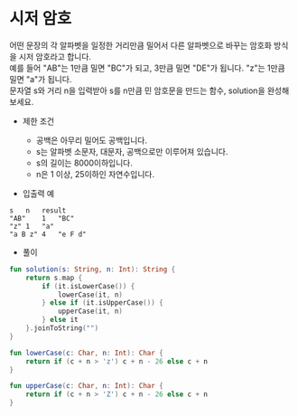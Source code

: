 # 시저 암호
어떤 문장의 각 알파벳을 일정한 거리만큼 밀어서 다른 알파벳으로 바꾸는 암호화 방식을 시저 암호라고 합니다.   
예를 들어 "AB"는 1만큼 밀면 "BC"가 되고, 3만큼 밀면 "DE"가 됩니다. "z"는 1만큼 밀면 "a"가 됩니다.   
문자열 s와 거리 n을 입력받아 s를 n만큼 민 암호문을 만드는 함수, solution을 완성해 보세요.
   
+ 제한 조건
	+ 공백은 아무리 밀어도 공백입니다.
	+ s는 알파벳 소문자, 대문자, 공백으로만 이루어져 있습니다.
	+ s의 길이는 8000이하입니다.
	+ n은 1 이상, 25이하인 자연수입니다.
   
+ 입출력 예
```
s	n	result
"AB"	1	"BC"
"z"	1	"a"
"a B z"	4	"e F d"
```

+ 풀이
```kotlin
fun solution(s: String, n: Int): String {
    return s.map {
        if (it.isLowerCase()) {
            lowerCase(it, n)
        } else if (it.isUpperCase()) {
            upperCase(it, n)
        } else it
    }.joinToString("")
}

fun lowerCase(c: Char, n: Int): Char {
    return if (c + n > 'z') c + n - 26 else c + n
}

fun upperCase(c: Char, n: Int): Char {
    return if (c + n > 'Z') c + n - 26 else c + n
}
```